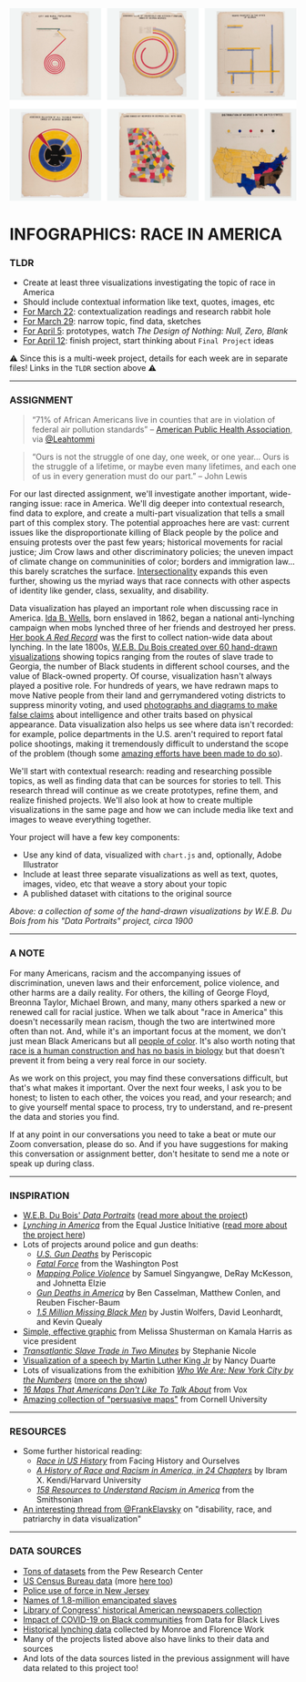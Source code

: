 ![A grid of hand-drawn visualizations by W.E.B. Du Bois from his series "Data Portraits"](Images/WEBDuBois-VariousVisualizations-ca1900.png)

# INFOGRAPHICS: RACE IN AMERICA

### TLDR  
* Create at least three visualizations investigating the topic of race in America  
* Should include contextual information like text, quotes, images, etc  
* [For March 22](Part1-ContextualizationResearch.md): contextualization readings and research rabbit hole  
* [For March 29](Part2-FindDataAndMakeSketches.md): narrow topic, find data, sketches  
* [For April 5](Part3-Prototypes.md): prototypes, watch *The Design of Nothing: Null, Zero, Blank*  
* [For April 12](Part4-FinishProject.md): finish project, start thinking about `Final Project` ideas  

⚠️ Since this is a multi-week project, details for each week are in separate files! Links in the `TLDR` section above ⚠️ 

***

### ASSIGNMENT
> “71% of African Americans live in counties that are in violation of federal air pollution standards” – [American Public Health Association](https://www.apha.org/-/media/files/pdf/topics/climate/guide_appendix.ashx), via [@Leahtommi](https://twitter.com/Leahtommi/status/1366153792773787649)  

> “Ours is not the struggle of one day, one week, or one year... Ours is the struggle of a lifetime, or maybe even many lifetimes, and each one of us in every generation must do our part.” – John Lewis

For our last directed assignment, we'll investigate another important, wide-ranging issue: race in America. We'll dig deeper into contextual research, find data to explore, and create a multi-part visualization that tells a small part of this complex story. The potential approaches here are vast: current issues like the disproportionate killing of Black people by the police and ensuing protests over the past few years; historical movements for racial justice; Jim Crow laws and other discriminatory policies; the uneven impact of climate change on communinities of color; borders and immigration law... this barely scratches the surface. [Intersectionality](https://en.wikipedia.org/wiki/Intersectionality) expands this even further, showing us the myriad ways that race connects with other aspects of identity like gender, class, sexuality, and disability.

Data visualization has played an important role when discussing race in America. [Ida B. Wells](https://en.wikipedia.org/wiki/Ida_B._Wells), born enslaved in 1862, began a national anti-lynching campaign when mobs lynched three of her friends and destroyed her press. [Her book *A Red Record*](https://www.visitthecapitol.gov/exhibitions/artifact/red-record-tabulated-statistics-and-alleged-causes-lynchings-united-states) was the first to collect nation-wide data about lynching. In the late 1800s, [W.E.B. Du Bois created over 60 hand-drawn visualizations](https://hyperallergic.com/306559/w-e-b-du-boiss-modernist-data-visualizations-of-black-life) showing topics ranging from the routes of slave trade to Georgia, the number of Black students in different school courses, and the value of Black-owned property. Of course, visualization hasn't always played a positive role. For hundreds of years, we have redrawn maps to move Native people from their land and gerrymandered voting districts to suppress minority voting, and used [photographs and diagrams to make false claims](https://publicdomainreview.org/essay/the-anthropometric-detective-and-his-racial-clues) about intelligence and other traits based on physical appearance. Data visualization also helps us see where data isn't recorded: for example, police departments in the U.S. aren't required to report fatal police shootings, making it tremendously difficult to understand the scope of the problem (though some [amazing efforts have been made to do so](https://www.washingtonpost.com/graphics/investigations/police-shootings-database)).

We'll start with contextual research: reading and researching possible topics, as well as finding data that can be sources for stories to tell. This research thread will continue as we create prototypes, refine them, and realize finished projects. We'll also look at how to create multiple visualizations in the same page and how we can include media like text and images to weave everything together.

Your project will have a few key components:  
* Use any kind of data, visualized with `chart.js` and, optionally, Adobe Illustrator  
* Include at least three separate visualizations as well as text, quotes, images, video, etc that weave a story about your topic  
* A published dataset with citations to the original source  

*Above: a collection of some of the hand-drawn visualizations by W.E.B. Du Bois from his "Data Portraits" project, circa 1900*

***

### A NOTE  
For many Americans, racism and the accompanying issues of discrimination, uneven laws and their enforcement, police violence, and other harms are a daily reality. For others, the killing of George Floyd, Breonna Taylor, Michael Brown, and many, many others sparked a new or renewed call for racial justice. When we talk about "race in America" this doesn't necessarily mean racism, though the two are intertwined more often than not. And, while it's an important focus at the moment, we don't just mean Black Americans but all [people of color](https://en.wikipedia.org/wiki/Person_of_color). It's also worth noting that [race is a human construction and has no basis in biology](https://www.vox.com/2014/10/10/6943461/race-social-construct-origins-census) but that doesn't prevent it from being a very real force in our society.

As we work on this project, you may find these conversations difficult, but that's what makes it important. Over the next four weeks, I ask you to be honest; to listen to each other, the voices you read, and your research; and to give yourself mental space to process, try to understand, and re-present the data and stories you find.

If at any point in our conversations you need to take a beat or mute our Zoom conversation, please do so. And if you have suggestions for making this conversation or assignment better, don't hesitate to send me a note or speak up during class.

***

### INSPIRATION   
* [W.E.B. Du Bois' *Data Portraits*](https://publicdomainreview.org/collection/w-e-b-du-bois-hand-drawn-infographics-of-african-american-life-1900) ([read more about the project](https://hyperallergic.com/306559/w-e-b-du-boiss-modernist-data-visualizations-of-black-life))  
* [*Lynching in America*](https://lynchinginamerica.eji.org/explore) from the Equal Justice Initiative ([read more about the project here](https://hyperallergic.com/385406/lynching-in-america-online-interactive))  
* Lots of projects around police and gun deaths:  
  * [*U.S. Gun Deaths*](https://guns.periscopic.com) by Periscopic  
  * [*Fatal Force*](https://www.washingtonpost.com/graphics/2018/national/police-shootings-2018/?utm_term=.3126be797490) from the Washington Post  
  * [*Mapping Police Violence*](https://mappingpoliceviolence.org) by Samuel Singyangwe, DeRay McKesson, and Johnetta Elzie  
  * [*Gun Deaths in America*](https://fivethirtyeight.com/features/gun-deaths) by Ben Casselman, Matthew Conlen, and Reuben Fischer-Baum  
  * [*1.5 Million Missing Black Men*](https://www.nytimes.com/interactive/2015/04/20/upshot/missing-black-men.html) by Justin Wolfers, David Leonhardt, and Kevin Quealy  
* [Simple, effective graphic](https://twitter.com/melissaforpa/status/1353349448403976192?s=11) from Melissa Shusterman on Kamala Harris as vice president  
* [*Transatlantic Slave Trade in Two Minutes*](https://www.openculture.com/2016/06/the-atlantic-slave-trade-visualized-in-two-minutes.html) by Stephanie Nicole  
* [Visualization of a speech by Martin Luther King Jr](https://www.brainpickings.org/2013/08/28/nancy-duarte-mlk-speech) by Nancy Duarte  
* Lots of visualizations from the exhibition [*Who We Are: New York City by the Numbers*](https://www.mcny.org/story/art-data) ([more on the show](https://www.mcny.org/exhibition/who-we-are))  
* [*16 Maps That Americans Don't Like To Talk About*](https://www.vox.com/2015/5/27/8618261/america-maps-truths) from Vox  
* [Amazing collection of "persuasive maps"](https://digital.library.cornell.edu/?f%5Bcollection_tesim%5D%5B%5D=Persuasive+Maps%3A+PJ+Mode+Collection&per_page=50&sort=latest_date_isi+asc%2C+title_tesi+asc&view=gallery) from Cornell University  

***

### RESOURCES  
* Some further historical reading:  
  * [*Race in US History*](https://www.facinghistory.org/topics/race-us-history) from Facing History and Ourselves  
  * [*A History of Race and Racism in America, in 24 Chapters*](https://www.hsph.harvard.edu/diversity/sph-symposium/a-history-of-race-and-racism-in-america-in-24-chapters) by Ibram X. Kendi/Harvard University  
  * [*158 Resources to Understand Racism in America*](https://www.smithsonianmag.com/history/158-resources-understanding-systemic-racism-america-180975029) from the Smithsonian  
* [An interesting thread from @FrankElavsky](https://twitter.com/frankelavsky/status/1351311898428362754?s=11) on "disability, race, and patriarchy in data visualization"

***

### DATA SOURCES  
* [Tons of datasets](https://www.pewresearch.org/download-datasets) from the Pew Research Center  
* [US Census Bureau data](https://data.census.gov/cedsci) (more [here too](https://www.census.gov/data/tables.html))  
* [Police use of force in New Jersey](https://www.nj.com/news/2018/11/see_how_often_nj_police_punch_kick_or_use_other_fo.html)  
* [Names of 1.8-million emancipated slaves](https://www.openculture.com/2020/01/the-names-of-1-8-million-emancipated-slaves-are-now-searchable-in-the-worlds-largest-genealogical-database-helping-african-americans-find-lost-ancestors.html)  
* [Library of Congress' historical American newspapers collection](https://chroniclingamerica.loc.gov/about/api)  
* [Impact of COVID-19 on Black communities](https://d4bl.org/covid19-data.html) from Data for Black Lives  
* [Historical lynching data](https://plaintalkhistory.com/monroeandflorencework/extras/download.html) collected by Monroe and Florence Work  
* Many of the projects listed above also have links to their data and sources  
* And lots of the data sources listed in the previous assignment will have data related to this project too!

